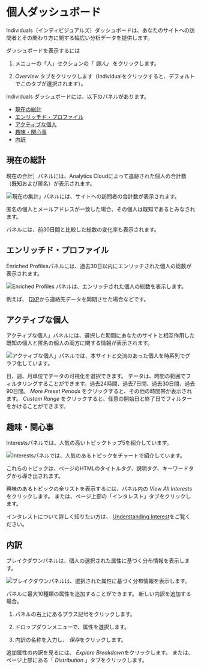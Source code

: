 # 個人ダッシュボード

Individuals（インディビジュアルズ）ダッシュボードは、あなたのサイトへの訪問者とその関わり方に関する幅広い分析データを提供します。

ダッシュボードを表示するには

1. メニューの「人」セクションの「 _個人」_ をクリックします。

1. _Overview_ タブをクリックします（Individualをクリックすると、デフォルトでこのタブが選択されます）。

Individuals ダッシュボードには、以下のパネルがあります。

* [現在の総計](#current-totals)
* [エンリッチド・プロファイル](#enriched-profiles)
* [アクティブな個人](#active-individuals)
* [趣味・関心事](#interests)
* [内訳](#breakdown)

## 現在の総計

現在の合計］パネルには、Analytics Cloudによって追跡された個人の合計数（既知および匿名）が表示されます。

![現在の集計」パネルには、サイトへの訪問者の合計数が表示されます。](./individuals-dashboard/images/01.png)

匿名の個人とメールアドレスが一致した場合、その個人は既知であるとみなされます。

パネルには、前30日間と比較した総数の変化率も表示されます。

## エンリッチド・プロファイル

Enriched Profilesパネルには、過去30日以内にエンリッチされた個人の総数が表示されます。

![Enriched Profiles パネルは、エンリッチされた個人の総数を表示します。](./individuals-dashboard/images/02.png)

例えば、 [DXP](../../getting-started/syncing-sites-and-contacts.md)から連絡先データを同期させた場合などです。

## アクティブな個人

アクティブな個人」パネルには、選択した期間にあなたのサイトと相互作用した既知の個人と匿名の個人の両方に関する情報が表示されます。

![アクティブな個人」パネルでは、本サイトと交流のあった個人を時系列でグラフ化しています。](./individuals-dashboard/images/03.png)

日、週、月単位でデータの可視化を選択できます。 データは、時間の範囲でフィルタリングすることができます。過去24時間、過去7日間、過去30日間、過去90日間。 *More Preset Periods* をクリックすると、その他の時間帯が表示されます。 *Custom Range* をクリックすると、任意の開始日と終了日でフィルターをかけることができます。

## 趣味・関心事

Interestsパネルでは、人気の高いトピックトップ5を紹介しています。

![Interestsパネルでは、人気のあるトピックをチャートで紹介しています。](./individuals-dashboard/images/04.png)

これらのトピックは、ページのHTMLのタイトルタグ、説明タグ、キーワードタグから導き出されます。

興味のあるトピックの全リストを表示するには、パネル内の *View All Interests* をクリックします。 または、ページ上部の「インタレスト」タブをクリックします。

インタレストについて詳しく知りたい方は、 [Understanding Interest](../../workspace-data/definitions/managing-interest-topics.md#understanding-interests)をご覧ください。

## 内訳

ブレイクダウンパネルは、個人の選択された属性に基づく分布情報を表示します。

![ブレイクダウンパネルは、選択された属性に基づく分布情報を表示します。](./individuals-dashboard/images/05.png)

パネルに最大10種類の属性を追加することができます。 新しい内訳を追加する場合。

1. パネルの右上にあるプラス記号をクリックします。

1. ドロップダウンメニューで、属性を選択します。

1. 内訳の名称を入力し、 *保存*をクリックします。

追加属性の内訳を見るには、 *Explore Breakdown*をクリックします。 または、ページ上部にある「 _Distribution_ 」タブをクリックします。

